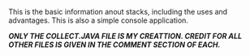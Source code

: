 This is the basic information anout stacks, including the uses and advantages. This is also a simple console application.


***ONLY THE COLLECT.JAVA FILE IS MY CREATTION. CREDIT FOR ALL OTHER FILES IS GIVEN IN THE COMMENT SECTION OF EACH.***
